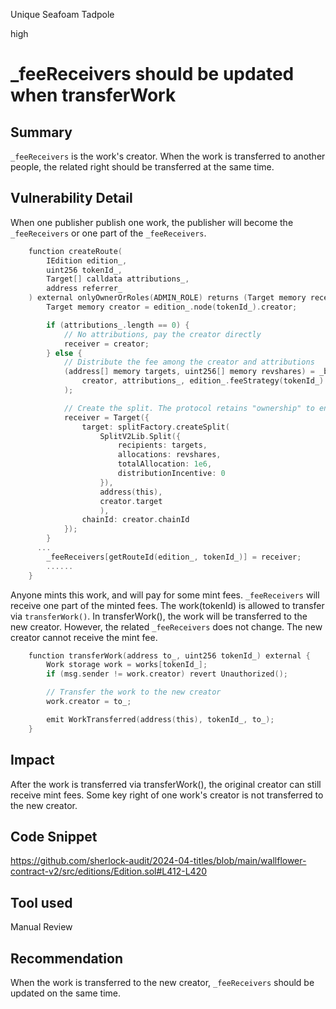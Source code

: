 Unique Seafoam Tadpole

high

# _feeReceivers should be updated when transferWork

## Summary
`_feeReceivers` is the work's creator. When the work is transferred to another people, the related right should be transferred at the same time.

## Vulnerability Detail
When one publisher publish one work, the publisher will become the `_feeReceivers` or one part of the `_feeReceivers`.
```c
    function createRoute(
        IEdition edition_,
        uint256 tokenId_,
        Target[] calldata attributions_,
        address referrer_
    ) external onlyOwnerOrRoles(ADMIN_ROLE) returns (Target memory receiver) {
        Target memory creator = edition_.node(tokenId_).creator;

        if (attributions_.length == 0) {
            // No attributions, pay the creator directly
            receiver = creator;
        } else {
            // Distribute the fee among the creator and attributions
            (address[] memory targets, uint256[] memory revshares) = _buildSharesAndTargets(
                creator, attributions_, edition_.feeStrategy(tokenId_).revshareBps
            );

            // Create the split. The protocol retains "ownership" to enable future use cases.
            receiver = Target({
                target: splitFactory.createSplit(
                    SplitV2Lib.Split({
                        recipients: targets,
                        allocations: revshares,
                        totalAllocation: 1e6,
                        distributionIncentive: 0
                    }),
                    address(this),
                    creator.target
                    ),
                chainId: creator.chainId
            });
        }
      ...
        _feeReceivers[getRouteId(edition_, tokenId_)] = receiver;
        ......
    }
```

Anyone mints this work, and will pay for some mint fees. `_feeReceivers` will receive one part of the minted fees. 
The work(tokenId) is allowed to transfer via `transferWork()`. In transferWork(), the work will be transferred to the new creator. However, the related `_feeReceivers` does not change. The new creator cannot receive the mint fee.
```c
    function transferWork(address to_, uint256 tokenId_) external {
        Work storage work = works[tokenId_];
        if (msg.sender != work.creator) revert Unauthorized();

        // Transfer the work to the new creator
        work.creator = to_;

        emit WorkTransferred(address(this), tokenId_, to_);
    }
```

## Impact
After the work is transferred via transferWork(), the original creator can still receive mint fees. Some key right of one work's creator is not transferred to the new creator.

## Code Snippet
https://github.com/sherlock-audit/2024-04-titles/blob/main/wallflower-contract-v2/src/editions/Edition.sol#L412-L420

## Tool used

Manual Review

## Recommendation
When the work is transferred to the new creator, `_feeReceivers` should be updated on the same time.

